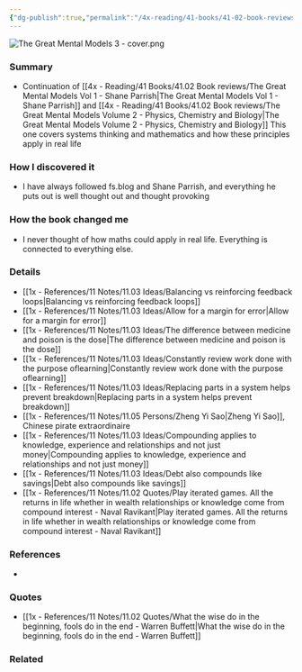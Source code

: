 ```yaml
---
{"dg-publish":true,"permalink":"/4x-reading/41-books/41-02-book-reviews/the-great-mental-models-volume-3-systems-and-mathematics/","title":"The Great Mental Models Volume 3 - Systems and Mathematics","created":"2025-06-30T17:15:27.513+03:00","updated":"2025-07-13T08:03:43.606+03:00"}
---
```



![The Great Mental Models 3 - cover.png](/img/user/4x%20-%20Reading/41%20Books/41.03%20Cover%20images/The%20Great%20Mental%20Models%203%20-%20cover.png)
### Summary
- Continuation of [[4x - Reading/41 Books/41.02 Book reviews/The Great Mental Models Vol 1 - Shane Parrish\|The Great Mental Models Vol 1 - Shane Parrish]] and [[4x - Reading/41 Books/41.02 Book reviews/The Great Mental Models Volume 2 - Physics, Chemistry and Biology\|The Great Mental Models Volume 2 - Physics, Chemistry and Biology]] This one covers systems thinking and mathematics and how these principles apply in real life

### How I discovered it
- I have always followed fs.blog and Shane Parrish, and everything he puts out is well thought out and thought provoking

### How the book changed me
- I never thought of how maths could apply in real life. Everything is connected to everything else.

### Details
- [[1x - References/11 Notes/11.03 Ideas/Balancing vs reinforcing feedback loops\|Balancing vs reinforcing feedback loops]]
- [[1x - References/11 Notes/11.03 Ideas/Allow for a margin for error\|Allow for a margin for error]]
- [[1x - References/11 Notes/11.03 Ideas/The difference between medicine and poison is the dose\|The difference between medicine and poison is the dose]]
- [[1x - References/11 Notes/11.03 Ideas/Constantly review work done with the purpose oflearning\|Constantly review work done with the purpose oflearning]]
- [[1x - References/11 Notes/11.03 Ideas/Replacing parts in a system helps prevent breakdown\|Replacing parts in a system helps prevent breakdown]]
- [[1x - References/11 Notes/11.05 Persons/Zheng Yi Sao\|Zheng Yi Sao]], Chinese pirate extraordinaire
- [[1x - References/11 Notes/11.03 Ideas/Compounding applies to knowledge, experience and relationships and not just money\|Compounding applies to knowledge, experience and relationships and not just money]]
- [[1x - References/11 Notes/11.03 Ideas/Debt also compounds like savings\|Debt also compounds like savings]]
- [[1x - References/11 Notes/11.02 Quotes/Play iterated games. All the returns in life whether in wealth relationships or knowledge come from compound interest - Naval Ravikant\|Play iterated games. All the returns in life whether in wealth relationships or knowledge come from compound interest - Naval Ravikant]]

### References
- 

### Quotes
- [[1x - References/11 Notes/11.02 Quotes/What the wise do in the beginning, fools do in the end - Warren Buffett\|What the wise do in the beginning, fools do in the end - Warren Buffett]]

### Related

